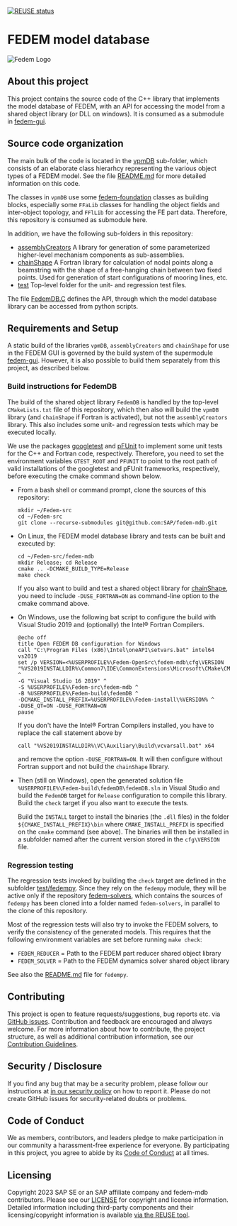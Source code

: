 <!---
  SPDX-FileCopyrightText: 2023 SAP SE

  SPDX-License-Identifier: Apache-2.0

  This file is part of FEDEM - https://openfedem.org
--->

[![REUSE status](https://api.reuse.software/badge/github.com/SAP/fedem-mdb)](https://api.reuse.software/info/github.com/SAP/fedem-mdb)

# FEDEM model database

![Fedem Logo](https://github.com/SAP/fedem-foundation/blob/main/cfg/FedemLogo.png)

## About this project

This project contains the source code of the C++ library that implements
the model database of FEDEM, with an API for accessing the model from
a shared object library (or DLL on windows). It is consumed as a submodule in
[fedem-gui](https://github.com/SAP/fedem-gui).

## Source code organization

The main bulk of the code is located in the [vpmDB](vpmDB) sub-folder,
which consists of an elaborate class hierarhcy representing the various
object types of a FEDEM model. See the file [README.md](vpmDB/README.md)
for more detailed information on this code.

The classes in `vpmDB` use some
[fedem-foundation](https://github.com/SAP/fedem-foundation) classes
as building blocks, especially some `FFaLib` classes for handling the
object fields and inter-object topology, and `FFlLib` for accessing the
FE part data. Therefore, this repository is consumed as submodule here.

In addition, we have the following sub-folders in this repository:

* [assemblyCreators](assemblyCreators)
  A library for generation of some parameterized higher-level
  mechanism components as sub-assemblies.
* [chainShape](chainShape)
  A Fortran library for calculation of nodal points along a beamstring
  with the shape of a free-hanging chain between two fixed points.
  Used for generation of start configurations of mooring lines, etc.
* [test](test)
  Top-level folder for the unit- and regression test files.

The file [FedemDB.C](FedemDB.C) defines the API, through which the
model database library can be accessed from python scripts.

## Requirements and Setup

A static build of the libraries `vpmDB`, `assemblyCreators` and `chainShape`
for use in the FEDEM GUI is governed by the build system of the supermodule
[fedem-gui](https://github.com/SAP/fedem-gui). However, it is also possible
to build them separately from this project, as described below.

### Build instructions for FedemDB

The build of the shared object library `FedemDB` is handled by the top-level
`CMakeLists.txt` file of this repository, which then also will build the
`vpmDB` library (and `chainShape` if Fortran is activated),
but not the `assemblyCreators` library. This also includes some unit-
and regression tests which may be executed locally.

We use the packages [googletest](https://github.com/google/googletest) and
[pFUnit](https://github.com/Goddard-Fortran-Ecosystem/pFUnit) to implement
some unit tests for the C++ and Fortran code, respectively. Therefore,
you need to set the environment variables `GTEST_ROOT` and `PFUNIT` to point to
the root path of valid installations of the googletest and pFUnit frameworks,
respectively, before executing the cmake command shown below.

- From a bash shell or command prompt, clone the sources of this repository:

      mkdir ~/Fedem-src
      cd ~/Fedem-src
      git clone --recurse-submodules git@github.com:SAP/fedem-mdb.git

- On Linux, the FEDEM model database library and tests can be built
  and executed by:

      cd ~/Fedem-src/fedem-mdb
      mkdir Release; cd Release
      cmake .. -DCMAKE_BUILD_TYPE=Release
      make check

  If you also want to build and test a shared object library for
  [chainShape](chainShape), you need to include `-DUSE_FORTRAN=ON`
  as command-line option to the cmake command above.

- On Windows, use the following bat script to configure the build with
  Visual Studio 2019 and (optionally) the Intel&reg; Fortran Compilers.

      @echo off
      title Open FEDEM DB configuration for Windows
      call "C:\Program Files (x86)\Intel\oneAPI\setvars.bat" intel64 vs2019
      set /p VERSION=<%USERPROFILE%\Fedem-OpenSrc\fedem-mdb\cfg\VERSION
      "%VS2019INSTALLDIR%\Common7\IDE\CommonExtensions\Microsoft\CMake\CMake\bin\cmake.exe" ^
      -G "Visual Studio 16 2019" ^
      -S %USERPROFILE%\Fedem-src\fedem-mdb ^
      -B %USERPROFILE%\Fedem-build\fedemDB ^
      -DCMAKE_INSTALL_PREFIX=%USERPROFILE%\Fedem-install\%VERSION% ^
      -DUSE_QT=ON -DUSE_FORTRAN=ON
      pause

  If you don't have the Intel&reg; Fortran Compilers installed,
  you have to replace the call statement above by

      call "%VS2019INSTALLDIR%\VC\Auxiliary\Build\vcvarsall.bat" x64

  and remove the option `-DUSE_FORTRAN=ON`.
  It will then configure without Fortran support
  and not build the `chainShape` library.

- Then (still on Windows), open the generated solution file
  `%USERPROFILE%\Fedem-build\fedemDB\fedemDB.sln`
  in Visual Studio and build the `FedemDB` target for `Release`
  configuration to compile this library. Build the `check` target
  if you also want to execute the tests.

  Build the `INSTALL` target to install the binaries
  (the `.dll` files) in the folder `${CMAKE_INSTALL_PREFIX}\bin`
  where `CMAKE_INSTALL_PREFIX` is specified on the `cmake` command (see above).
  The binaries will then be installed in a subfolder named after the
  current version stored in the `cfg\VERSION` file.

### Regression testing

The regression tests invoked by building the `check` target are defined
in the subfolder [test/fedempy](test/fedempy). Since they rely on the
`fedempy` module, they will be active only if the repository
[fedem-solvers](https://github.com/SAP/fedem-solvers),
which contains the sources of `fedempy` has been cloned into a folder
named `fedem-solvers`, in parallel to the clone of this repository.

Most of the regression tests will also try to invoke the FEDEM solvers,
to verify the consistency of the generated models. This requires that
the following environment variables are set before running `make check`:

* `FEDEM_REDUCER` = Path to the FEDEM part reducer shared object library
* `FEDEM_SOLVER`  = Path to the FEDEM dynamics solver shared object library

See also the [README.md](test/fedempy/README.md) file for `fedempy`.

## Contributing

This project is open to feature requests/suggestions, bug reports etc. via [GitHub issues](https://github.com/SAP/fedem-mdb/issues). Contribution and feedback are encouraged and always welcome. For more information about how to contribute, the project structure, as well as additional contribution information, see our [Contribution Guidelines](CONTRIBUTING.md).

## Security / Disclosure

If you find any bug that may be a security problem, please follow our instructions at [in our security policy](https://github.com/SAP/fedem-mdb/security/policy) on how to report it. Please do not create GitHub issues for security-related doubts or problems.

## Code of Conduct

We as members, contributors, and leaders pledge to make participation in our community a harassment-free experience for everyone. By participating in this project, you agree to abide by its [Code of Conduct](https://github.com/SAP/.github/blob/main/CODE_OF_CONDUCT.md) at all times.

## Licensing

Copyright 2023 SAP SE or an SAP affiliate company and fedem-mdb contributors. Please see our [LICENSE](LICENSE) for copyright and license information. Detailed information including third-party components and their licensing/copyright information is available [via the REUSE tool](https://api.reuse.software/info/github.com/SAP/fedem-mdb).
